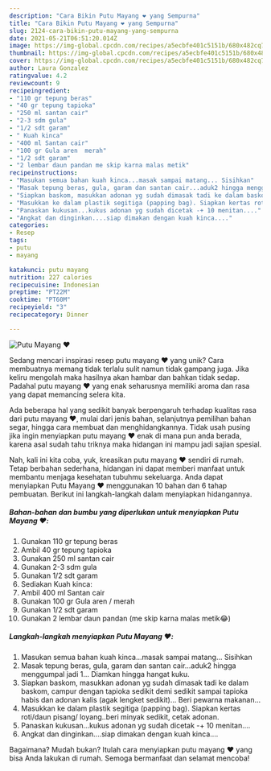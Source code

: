```yaml
---
description: "Cara Bikin Putu Mayang ❤️ yang Sempurna"
title: "Cara Bikin Putu Mayang ❤️ yang Sempurna"
slug: 2124-cara-bikin-putu-mayang-yang-sempurna
date: 2021-05-21T06:51:20.014Z
image: https://img-global.cpcdn.com/recipes/a5ecbfe401c5151b/680x482cq70/putu-mayang-❤️-foto-resep-utama.jpg
thumbnail: https://img-global.cpcdn.com/recipes/a5ecbfe401c5151b/680x482cq70/putu-mayang-❤️-foto-resep-utama.jpg
cover: https://img-global.cpcdn.com/recipes/a5ecbfe401c5151b/680x482cq70/putu-mayang-❤️-foto-resep-utama.jpg
author: Laura Gonzalez
ratingvalue: 4.2
reviewcount: 9
recipeingredient:
- "110 gr tepung beras"
- "40 gr tepung tapioka"
- "250 ml santan cair"
- "2-3 sdm gula"
- "1/2 sdt garam"
- " Kuah kinca"
- "400 ml Santan cair"
- "100 gr Gula aren  merah"
- "1/2 sdt garam"
- "2 lembar daun pandan me skip karna malas metik"
recipeinstructions:
- "Masukan semua bahan kuah kinca...masak sampai matang... Sisihkan"
- "Masak tepung beras, gula, garam dan santan cair...aduk2 hingga menggumpal jadi 1... Diamkan hingga hangat kuku."
- "Siapkan baskom, masukkan adonan yg sudah dimasak tadi ke dalam baskom, campur dengan tapioka sedikit demi sedikit sampai tapioka habis dan adonan kalis (agak lengket sedikit)... Beri pewarna makanan..."
- "Masukkan ke dalam plastik segitiga (papping bag). Siapkan kertas roti/daun pisang/ loyang..beri minyak sedikit, cetak adonan."
- "Panaskan kukusan...kukus adonan yg sudah dicetak -+ 10 menitan...."
- "Angkat dan dinginkan....siap dimakan dengan kuah kinca...."
categories:
- Resep
tags:
- putu
- mayang

katakunci: putu mayang 
nutrition: 227 calories
recipecuisine: Indonesian
preptime: "PT22M"
cooktime: "PT60M"
recipeyield: "3"
recipecategory: Dinner

---
```



![Putu Mayang ❤️](https://img-global.cpcdn.com/recipes/a5ecbfe401c5151b/680x482cq70/putu-mayang-❤️-foto-resep-utama.jpg)

Sedang mencari inspirasi resep putu mayang ❤️ yang unik? Cara membuatnya memang tidak terlalu sulit namun tidak gampang juga. Jika keliru mengolah maka hasilnya akan hambar dan bahkan tidak sedap. Padahal putu mayang ❤️ yang enak seharusnya memiliki aroma dan rasa yang dapat memancing selera kita.

Ada beberapa hal yang sedikit banyak berpengaruh terhadap kualitas rasa dari putu mayang ❤️, mulai dari jenis bahan, selanjutnya pemilihan bahan segar, hingga cara membuat dan menghidangkannya. Tidak usah pusing jika ingin menyiapkan putu mayang ❤️ enak di mana pun anda berada, karena asal sudah tahu triknya maka hidangan ini mampu jadi sajian spesial.




Nah, kali ini kita coba, yuk, kreasikan putu mayang ❤️ sendiri di rumah. Tetap berbahan sederhana, hidangan ini dapat memberi manfaat untuk membantu menjaga kesehatan tubuhmu sekeluarga. Anda dapat menyiapkan Putu Mayang ❤️ menggunakan 10 bahan dan 6 tahap pembuatan. Berikut ini langkah-langkah dalam menyiapkan hidangannya.

<!--inarticleads1-->

##### Bahan-bahan dan bumbu yang diperlukan untuk menyiapkan Putu Mayang ❤️:

1. Gunakan 110 gr tepung beras
1. Ambil 40 gr tepung tapioka
1. Gunakan 250 ml santan cair
1. Gunakan 2-3 sdm gula
1. Gunakan 1/2 sdt garam
1. Sediakan  Kuah kinca:
1. Ambil 400 ml Santan cair
1. Gunakan 100 gr Gula aren / merah
1. Gunakan 1/2 sdt garam
1. Gunakan 2 lembar daun pandan (me skip karna malas metik😂)




<!--inarticleads2-->

##### Langkah-langkah menyiapkan Putu Mayang ❤️:

1. Masukan semua bahan kuah kinca...masak sampai matang... Sisihkan
1. Masak tepung beras, gula, garam dan santan cair...aduk2 hingga menggumpal jadi 1... Diamkan hingga hangat kuku.
1. Siapkan baskom, masukkan adonan yg sudah dimasak tadi ke dalam baskom, campur dengan tapioka sedikit demi sedikit sampai tapioka habis dan adonan kalis (agak lengket sedikit)... Beri pewarna makanan...
1. Masukkan ke dalam plastik segitiga (papping bag). Siapkan kertas roti/daun pisang/ loyang..beri minyak sedikit, cetak adonan.
1. Panaskan kukusan...kukus adonan yg sudah dicetak -+ 10 menitan....
1. Angkat dan dinginkan....siap dimakan dengan kuah kinca....




Bagaimana? Mudah bukan? Itulah cara menyiapkan putu mayang ❤️ yang bisa Anda lakukan di rumah. Semoga bermanfaat dan selamat mencoba!

